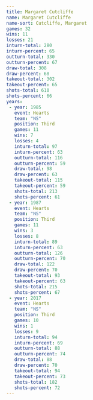 ```yaml
---
title: Margaret Cutcliffe
name: Margaret Cutcliffe
name-sort: Cutcliffe, Margaret
games: 32
wins: 11
losses: 21
inturn-total: 280
inturn-percent: 65
outturn-total: 330
outturn-percent: 67
draw-total: 308
draw-percent: 68
takeout-total: 302
takeout-percent: 65
shots-total: 610
shots-percent: 66
years:
 - year: 1985
   event: Hearts
   team: "NS"
   position: Third
   games: 11
   wins: 7
   losses: 4
   inturn-total: 97
   inturn-percent: 63
   outturn-total: 116
   outturn-percent: 59
   draw-total: 98
   draw-percent: 63
   takeout-total: 115
   takeout-percent: 59
   shots-total: 213
   shots-percent: 61
 - year: 1987
   event: Hearts
   team: "NS"
   position: Third
   games: 11
   wins: 3
   losses: 8
   inturn-total: 89
   inturn-percent: 63
   outturn-total: 126
   outturn-percent: 70
   draw-total: 122
   draw-percent: 70
   takeout-total: 93
   takeout-percent: 63
   shots-total: 215
   shots-percent: 67
 - year: 2017
   event: Hearts
   team: "NS"
   position: Third
   games: 10
   wins: 1
   losses: 9
   inturn-total: 94
   inturn-percent: 69
   outturn-total: 88
   outturn-percent: 74
   draw-total: 88
   draw-percent: 70
   takeout-total: 94
   takeout-percent: 73
   shots-total: 182
   shots-percent: 72
---
```

